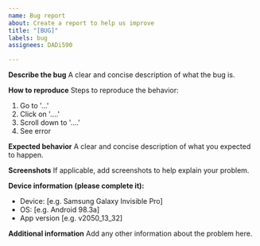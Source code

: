 ```yaml
---
name: Bug report
about: Create a report to help us improve
title: "[BUG]"
labels: bug
assignees: DADi590

---
```


<!--
[Issue: Type: 1; Version: 1.0;]

#############################################################################
                                                                         WARNING!
                   IGNORING THE TEMPLATE MIGHT RESULT IN ISSUE CLOSED AS INCOMPLETE
#############################################################################

That's later, when/if I need to put a BOT taking care of these things. For now it's all manually checked by me. But follow the template anyways.
-->

**Describe the bug** <!--[T;]-->
A clear and concise description of what the bug is.

**How to reproduce** <!--[Title;]-->
Steps to reproduce the behavior:
1. Go to '...'
2. Click on '....'
3. Scroll down to '....'
4. See error

**Expected behavior** <!--[Title;]-->
A clear and concise description of what you expected to happen.

**Screenshots** <!--[Title;]-->
If applicable, add screenshots to help explain your problem.

**Device information (please complete it):** <!--[Title;]-->
 - Device: [e.g. Samsung Galaxy Invisible Pro]
 - OS: [e.g. Android 98.3a]
 - App version [e.g. v2050_13_32]

**Additional information** <!--[Title;]-->
Add any other information about the problem here.
